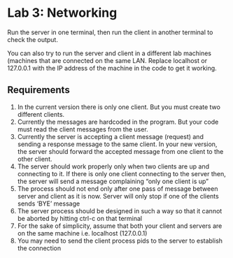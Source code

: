 # Lab 3: Networking
Run the server in one terminal, then run the client in another terminal to check the output.

You can also try to run the server and client in a different lab machines (machines that are connected on the same LAN. Replace localhost or 127.0.0.1 with the IP address of the machine in the code to get it working.

## Requirements
1. In the current version there is only one client. But you must create two different 
clients.
2. Currently the messages are hardcoded in the program. But your code must read 
the client messages from the user.
3. Currently the server is accepting a client message (request) and sending a
response message to the same client. In your new version, the server should 
forward the accepted message from one client to the other client. 
4. The server should work properly only when two clients are up and connecting to 
it. If there is only one client connecting to the server then, the server will send a 
message complaining “only one client is up”
5. The process should not end only after one pass of message between server and 
client as it is now. Server will only stop if one of the clients sends ‘BYE’ message
6. The server process should be designed in such a way so that it cannot be 
aborted by hitting ctrl-c on that terminal
7. For the sake of simplicity, assume that both your client and servers are on the 
same machine i.e. localhost (127.0.0.1)
8. You may need to send the client process pids to the server to establish the 
connection